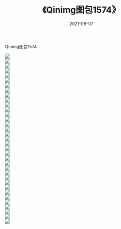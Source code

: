 ﻿---
layout: post
title:  《Qinimg图包1574》
date:   2021-06-07
img: http://imgx.orgx.ga/Qinimg图包/Qinimg图包1574/000.jpg
categories: [美女, 清纯, 唯美]
---

Qinimg图包1574

 ![](http://imgx.orgx.ga/Qinimg图包/Qinimg图包1574/001.jpg) <br>![](http://imgx.orgx.ga/Qinimg图包/Qinimg图包1574/002.jpg) <br>![](http://imgx.orgx.ga/Qinimg图包/Qinimg图包1574/003.jpg) <br>![](http://imgx.orgx.ga/Qinimg图包/Qinimg图包1574/004.jpg) <br>![](http://imgx.orgx.ga/Qinimg图包/Qinimg图包1574/005.jpg) <br>![](http://imgx.orgx.ga/Qinimg图包/Qinimg图包1574/006.jpg) <br>![](http://imgx.orgx.ga/Qinimg图包/Qinimg图包1574/007.jpg) <br>![](http://imgx.orgx.ga/Qinimg图包/Qinimg图包1574/008.jpg) <br>![](http://imgx.orgx.ga/Qinimg图包/Qinimg图包1574/009.jpg) <br>![](http://imgx.orgx.ga/Qinimg图包/Qinimg图包1574/010.jpg) <br>![](http://imgx.orgx.ga/Qinimg图包/Qinimg图包1574/011.jpg) <br>![](http://imgx.orgx.ga/Qinimg图包/Qinimg图包1574/012.jpg) <br>![](http://imgx.orgx.ga/Qinimg图包/Qinimg图包1574/013.jpg) <br>![](http://imgx.orgx.ga/Qinimg图包/Qinimg图包1574/014.jpg) <br>![](http://imgx.orgx.ga/Qinimg图包/Qinimg图包1574/015.jpg) <br>![](http://imgx.orgx.ga/Qinimg图包/Qinimg图包1574/016.jpg) <br>![](http://imgx.orgx.ga/Qinimg图包/Qinimg图包1574/017.jpg) <br>![](http://imgx.orgx.ga/Qinimg图包/Qinimg图包1574/018.jpg) <br>![](http://imgx.orgx.ga/Qinimg图包/Qinimg图包1574/019.jpg) <br>![](http://imgx.orgx.ga/Qinimg图包/Qinimg图包1574/020.jpg) <br>![](http://imgx.orgx.ga/Qinimg图包/Qinimg图包1574/021.jpg) <br>![](http://imgx.orgx.ga/Qinimg图包/Qinimg图包1574/022.jpg) <br>![](http://imgx.orgx.ga/Qinimg图包/Qinimg图包1574/023.jpg) <br>![](http://imgx.orgx.ga/Qinimg图包/Qinimg图包1574/024.jpg) <br>![](http://imgx.orgx.ga/Qinimg图包/Qinimg图包1574/025.jpg) <br>![](http://imgx.orgx.ga/Qinimg图包/Qinimg图包1574/026.jpg) <br>![](http://imgx.orgx.ga/Qinimg图包/Qinimg图包1574/027.jpg) <br>![](http://imgx.orgx.ga/Qinimg图包/Qinimg图包1574/028.jpg) <br>![](http://imgx.orgx.ga/Qinimg图包/Qinimg图包1574/029.jpg) <br>![](http://imgx.orgx.ga/Qinimg图包/Qinimg图包1574/030.jpg) <br>![](http://imgx.orgx.ga/Qinimg图包/Qinimg图包1574/031.jpg) <br>![](http://imgx.orgx.ga/Qinimg图包/Qinimg图包1574/032.jpg) <br>![](http://imgx.orgx.ga/Qinimg图包/Qinimg图包1574/033.jpg) <br>![](http://imgx.orgx.ga/Qinimg图包/Qinimg图包1574/034.jpg) <br>![](http://imgx.orgx.ga/Qinimg图包/Qinimg图包1574/035.jpg) <br>